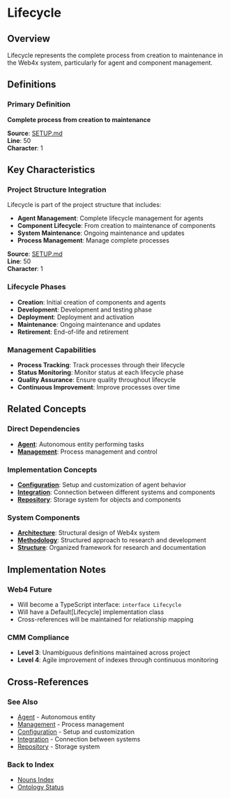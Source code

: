 # Lifecycle

## Overview
Lifecycle represents the complete process from creation to maintenance in the Web4x system, particularly for agent and component management.

## Definitions

### Primary Definition
**Complete process from creation to maintenance**

**Source**: [SETUP.md](../../md-wiki/AI.Agent.setup/SETUP.md#project-structure)  
**Line**: 50  
**Character**: 1

## Key Characteristics

### Project Structure Integration
Lifecycle is part of the project structure that includes:
- **Agent Management**: Complete lifecycle management for agents
- **Component Lifecycle**: From creation to maintenance of components
- **System Maintenance**: Ongoing maintenance and updates
- **Process Management**: Manage complete processes

**Source**: [SETUP.md](../../md-wiki/AI.Agent.setup/SETUP.md#project-structure)  
**Line**: 50  
**Character**: 1

### Lifecycle Phases
- **Creation**: Initial creation of components and agents
- **Development**: Development and testing phase
- **Deployment**: Deployment and activation
- **Maintenance**: Ongoing maintenance and updates
- **Retirement**: End-of-life and retirement

### Management Capabilities
- **Process Tracking**: Track processes through their lifecycle
- **Status Monitoring**: Monitor status at each lifecycle phase
- **Quality Assurance**: Ensure quality throughout lifecycle
- **Continuous Improvement**: Improve processes over time

## Related Concepts

### Direct Dependencies
- **[Agent](#agent)**: Autonomous entity performing tasks
- **[Management](#management)**: Process management and control

### Implementation Concepts
- **[Configuration](#configuration)**: Setup and customization of agent behavior
- **[Integration](#integration)**: Connection between different systems and components
- **[Repository](#repository)**: Storage system for objects and components

### System Components
- **[Architecture](#architecture)**: Structural design of Web4x system
- **[Methodology](#methodology)**: Structured approach to research and development
- **[Structure](#structure)**: Organized framework for research and documentation

## Implementation Notes

### Web4 Future
- Will become a TypeScript interface: `interface Lifecycle`
- Will have a Default[Lifecycle] implementation class
- Cross-references will be maintained for relationship mapping

### CMM Compliance
- **Level 3**: Unambiguous definitions maintained across project
- **Level 4**: Agile improvement of indexes through continuous monitoring

## Cross-References

### See Also
- [Agent](./Agent.md) - Autonomous entity
- [Management](./Management.md) - Process management
- [Configuration](./Configuration.md) - Setup and customization
- [Integration](./Integration.md) - Connection between systems
- [Repository](./Repository.md) - Storage system

### Back to Index
- [Nouns Index](../../Ontology.md/nouns.index.md)
- [Ontology Status](../../Ontology.md/ontology.status.md)
